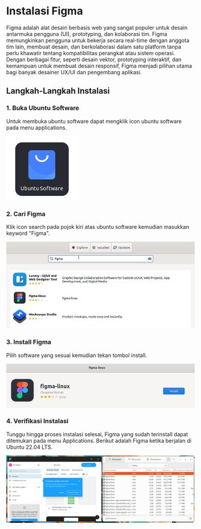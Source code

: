 # Instalasi Figma
Figma adalah alat desain berbasis web yang sangat populer untuk desain antarmuka pengguna (UI), prototyping, dan kolaborasi tim. Figma memungkinkan pengguna untuk bekerja secara real-time dengan anggota tim lain, membuat desain, dan berkolaborasi dalam satu platform tanpa perlu khawatir tentang kompatibilitas perangkat atau sistem operasi. Dengan berbagai fitur, seperti desain vektor, prototyping interaktif, dan kemampuan untuk membuat desain responsif, Figma menjadi pilihan utama bagi banyak desainer UX/UI dan pengembang aplikasi.
## Langkah-Langkah Instalasi
### 1. Buka Ubuntu Software
Untuk membuka ubuntu software dapat mengklik icon ubuntu software pada menu applications.

![icon](img/icon_ubuntu_software_small.png)

### 2. Cari Figma
Klik icon search pada pojok kiri atas ubuntu software kemudian masukkan keyword "Figma".

![icon](img/Figma_search.png)


### 3. Install Figma
Pilih software yang sesuai kemudian tekan tombol install.

![icon](img/Figma_install.png)


### 4. Verifikasi Instalasi
Tunggu hingga proses instalasi selesai, Figma yang sudah terinstall dapat ditemukan pada menu Applications.
Berikut adalah Figma ketika berjalan di Ubuntu 22.04 LTS.

![icon](img/Figma_run.png)
